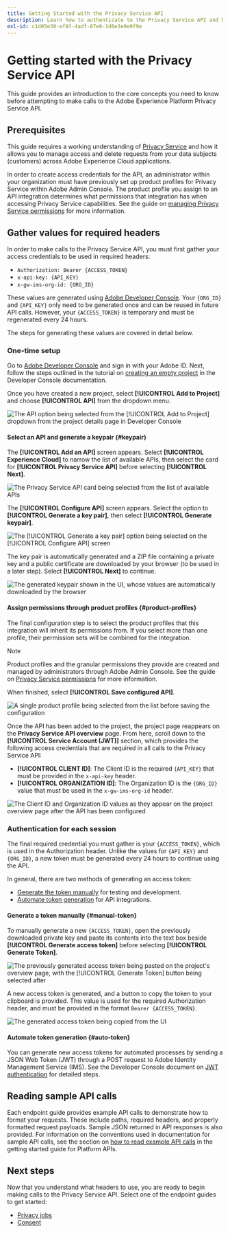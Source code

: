 ```yaml
---
title: Getting Started with the Privacy Service API
description: Learn how to authenticate to the Privacy Service API and how to interpret example API calls in the documentation.
exl-id: c1d05e30-ef8f-4adf-87e0-1d6e3e9e9f9e
---
```

# Getting started with the Privacy Service API

This guide provides an introduction to the core concepts you need to know before attempting to make calls to the Adobe Experience Platform Privacy Service API.

## Prerequisites

This guide requires a working understanding of [Privacy Service](../home.md) and how it allows you to manage access and delete requests from your data subjects (customers) across Adobe Experience Cloud applications.

In order to create access credentials for the API, an administrator within your organization must have previously set up product profiles for Privacy Service within Adobe Admin Console. The product profile you assign to an API integration determines what permissions that integration has when accessing Privacy Service capabilities. See the guide on [managing Privacy Service permissions](../permissions.md) for more information.

## Gather values for required headers

In order to make calls to the Privacy Service API, you must first gather your access credentials to be used in required headers:

* `Authorization: Bearer {ACCESS_TOKEN}`
* `x-api-key: {API_KEY}`
* `x-gw-ims-org-id: {ORG_ID}`

These values are generated using [Adobe Developer Console](https://developer.adobe.com/console). Your `{ORG_ID}` and `{API_KEY}` only need to be generated once and can be reused in future API calls. However, your `{ACCESS_TOKEN}` is temporary and must be regenerated every 24 hours.

The steps for generating these values are covered in detail below.

### One-time setup

Go to [Adobe Developer Console](https://developer.adobe.com/console) and sign in with your Adobe ID. Next, follow the steps outlined in the tutorial on [creating an empty project](https://developer.adobe.com/developer-console/docs/guides/projects/projects-empty/) in the Developer Console documentation.

Once you have created a new project, select **[!UICONTROL Add to Project]** and choose **[!UICONTROL API]** from the dropdown menu.

![The API option being selected from the [!UICONTROL Add to Project] dropdown from the project details page in Developer Console](../images/api/getting-started/add-api-button.png)

#### Select an API and generate a keypair {#keypair}

The **[!UICONTROL Add an API]** screen appears. Select **[!UICONTROL Experience Cloud]** to narrow the list of available APIs, then select the card for **[!UICONTROL Privacy Service API]** before selecting **[!UICONTROL Next]**.

![The Privacy Service API card being selected from the list of available APIs](../images/api/getting-started/add-privacy-service-api.png)

The **[!UICONTROL Configure API]** screen appears. Select the option to **[!UICONTROL Generate a key pair]**, then select **[!UICONTROL Generate keypair]**.

![The [!UICONTROL Generate a key pair] option being selected on the [!UICONTROL Configure API] screen](../images/api/getting-started/generate-key-pair.png)

The key pair is automatically generated and a ZIP file containing a private key and a public certificate are downloaded by your browser (to be used in a later step). Select **[!UICONTROL Next]** to continue.

![The generated keypair shown in the UI, whose values are automatically downloaded by the browser](../images/api/getting-started/key-pair-generated.png)

#### Assign permissions through product profiles {#product-profiles}

The final configuration step is to select the product profiles that this integration will inherit its permissions from. If you select more than one profile, their permission sets will be combined for the integration.

>[!NOTE]
>
>Product profiles and the granular permissions they provide are created and managed by administrators through Adobe Admin Console. See the guide on [Privacy Service permissions](../permissions.md) for more information.

When finished, select **[!UICONTROL Save configured API]**.

![A single product profile being selected from the list before saving the configuration](../images/api/getting-started/select-product-profiles.png)

Once the API has been added to the project, the project page reappears on the **Privacy Service API overview** page. From here, scroll down to the **[!UICONTROL Service Account (JWT)]** section, which provides the following access credentials that are required in all calls to the Privacy Service API:

* **[!UICONTROL CLIENT ID]**: The Client ID is the required `{API_KEY}` that must be provided in the `x-api-key` header.
* **[!UICONTROL ORGANIZATION ID]**: The Organization ID is the `{ORG_ID}` value that must be used in the `x-gw-ims-org-id` header.

![The Client ID and Organization ID values as they appear on the project overview page after the API has been configured](../images/api/getting-started/jwt-credentials.png)

### Authentication for each session

The final required credential you must gather is your `{ACCESS_TOKEN}`, which is used in the Authorization header. Unlike the values for `{API_KEY}` and `{ORG_ID}`, a new token must be generated every 24 hours to continue using the API.

In general, there are two methods of generating an access token:

* [Generate the token manually](#manual-token) for testing and development.
* [Automate token generation](#auto-token) for API integrations.

#### Generate a token manually {#manual-token}

To manually generate a new `{ACCESS_TOKEN}`, open the previously downloaded private key and paste its contents into the text box beside **[!UICONTROL Generate access token]** before selecting **[!UICONTROL Generate Token]**.

![The previously generated access token being pasted on the project's overview page, with the [!UICONTROL Generate Token] button being selected after](../images/api/getting-started/paste-private-key.png)

A new access token is generated, and a button to copy the token to your clipboard is provided. This value is used for the required Authorization header, and must be provided in the format `Bearer {ACCESS_TOKEN}`.

![The generated access token being copied from the UI](../images/api/getting-started/generated-access-token.png)

#### Automate token generation {#auto-token}

You can generate new access tokens for automated processes by sending a JSON Web Token (JWT) through a POST request to Adobe Identity Management Service (IMS). See the Developer Console document on [JWT authentication](https://developer.adobe.com/developer-console/docs/guides/authentication/JWT/) for detailed steps.

## Reading sample API calls

Each endpoint guide provides example API calls to demonstrate how to format your requests. These include paths, required headers, and properly formatted request payloads. Sample JSON returned in API responses is also provided. For information on the conventions used in documentation for sample API calls, see the section on [how to read example API calls](../../landing/api-guide.md#sample-api) in the getting started guide for Platform APIs.

## Next steps

Now that you understand what headers to use, you are ready to begin making calls to the Privacy Service API. Select one of the endpoint guides to get started:

* [Privacy jobs](./privacy-jobs.md)
* [Consent](./consent.md)
